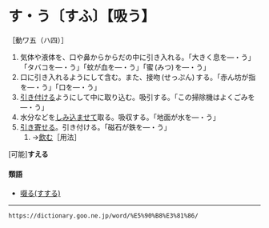 # す・う〔すふ〕【吸う】

［動ワ五（ハ四）］
1. 気体や液体を、口や鼻からからだの中に引き入れる。「大きく息を―・う」「タバコを―・う」「蚊が血を―・う」「蜜 (みつ) を―・う」
2. 口に引き入れるようにして含む。また、接吻 (せっぷん) する。「赤ん坊が指を―・う」「口を―・う」
3. [引き付ける](ひきつける（引き付ける）)ようにして中に取り込む。吸引する。「この掃除機はよくごみを―・う」
4. 水分などを[しみ込ませて](しみこむ（染み込む）)取る。吸収する。「地面が水を―・う」
5. [引き寄せる](ひきよせる（引き寄せる）)。引き付ける。「磁石が鉄を―・う」    
    1.  →[飲む](https://dictionary.goo.ne.jp/word/%E9%A3%B2%E3%82%80/#jn-172444)［用法］
        

\[可能\]**すえる**

#### 類語

-   [啜る(すする)](https://dictionary.goo.ne.jp/word/%E5%95%9C%E3%82%8B/#jn-118472)

---
`https://dictionary.goo.ne.jp/word/%E5%90%B8%E3%81%86/`